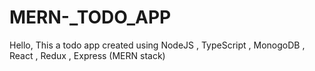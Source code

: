 # MERN-_TODO_APP
Hello, This a todo app created using NodeJS , TypeScript , MonogoDB , React , Redux , Express (MERN stack)
